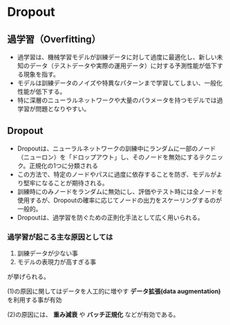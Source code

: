 # Dropout


## 過学習（Overfitting）
- 過学習は、機械学習モデルが訓練データに対して過度に最適化し、新しい未知のデータ（テストデータや実際の運用データ）に対する予測性能が低下する現象を指す。
- モデルは訓練データのノイズや特異なパターンまで学習してしまい、一般化性能が低下する。
- 特に深層のニューラルネットワークや大量のパラメータを持つモデルでは過学習が問題となりやすい。

## Dropout
- Dropoutは、ニューラルネットワークの訓練中にランダムに一部のノード（ニューロン）を「ドロップアウト」し、そのノードを無効にするテクニック。正規化の1つに分類される
- この方法で、特定のノードやパスに過度に依存することを防ぎ、モデルがより堅牢になることが期待される。
- 訓練時にのみノードをランダムに無効にし、評価やテスト時には全ノードを使用するが、Dropoutの確率に応じてノードの出力をスケーリングするのが一般的。
- Dropoutは、過学習を防ぐための正則化手法として広く用いられる。

### 過学習が起こる主な原因としては

1. 訓練データが少ない事
2. モデルの表現力が高すぎる事

が挙げられる。

(1)の原因に関してはデータを人工的に増やす **データ拡張(data augmentation)** を利用する事が有効

(2)の原因には、 **重み減衰** や **バッチ正規化** などが有効である。
